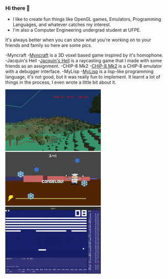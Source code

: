 ### Hi there 👋
- I like to create fun things like OpenGL games, Emulators, Programming Languages, and whatever catches my interest.
- I'm also a Computer Engineering undergrad student at UFPE.

It's always better when you can show what you're working on to your friends and family so here are some pics.

-Myncraft
  -[Myncraft](https://github.com/gbrls/myncraft/) is a 3D voxel based game inspired by it's homophone.
-Jacquin's Hell
  -[Jacquin's Hell](https://github.com/gbrls/if669-jogo) is a raycasting game that I made with some friends as an assignment.
-CHIP-8 Mk2
  -[CHIP-8 Mk2](https://github.com/gbrls/chip-8-mk2) is a CHIP-8 emulator with a debugger interface.
-MyLisp
  -[MyLisp](https://github.com/gbrls/myLisp) is a lisp-like programming language, it's not good, but it was really fun to implement. 
It learnt a lot of things in the process, I even wrote a little bit about it.

<img src="https://github.com/gbrls/myncraft/blob/master/screenshots/last-0.jpg" width=300>
<img src="https://raw.githubusercontent.com/gbrls/if669-jogo/master/jogo-3.jpg" width=300>
<img src="https://raw.githubusercontent.com/gbrls/chip-8-mk2/master/chip-8.jpg" width=300>


<!--
**gbrls/gbrls** is a ✨ _special_ ✨ repository because its `README.md` (this file) appears on your GitHub profile.

Here are some ideas to get you started:

- 🔭 I’m currently working on ...
- 🌱 I’m currently learning ...
- 👯 I’m looking to collaborate on ...
- 🤔 I’m looking for help with ...
- 💬 Ask me about ...
- 📫 How to reach me: ...
- 😄 Pronouns: ...
- ⚡ Fun fact: ...
-->
